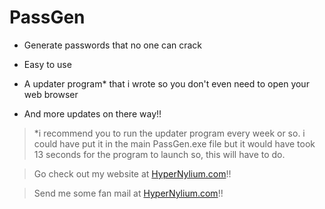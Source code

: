 # PassGen

- Generate passwords that no one can crack

- Easy to use

- A updater program* that i wrote so you don't even need to open your web browser

- And more updates on there way!!

> *i recommend you to run the updater program every week or so. i could have put it in the main PassGen.exe file but it would have took 13 seconds for the program to launch so, this will have to do.

> Go check out my website at [HyperNylium.com](http://www.hypernylium.com)!!

> Send me some fan mail at [HyperNylium.com](http://www.hypernylium.com/en-en/customer-support/)!!